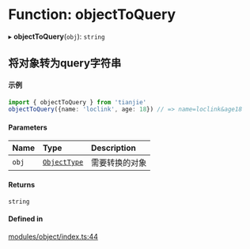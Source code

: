 # Function: objectToQuery

▸ **objectToQuery**(`obj`): `string`

## 将对象转为query字符串
 #### 示例
 ``` ts
import { objectToQuery } from 'tianjie'
objectToQuery({name: 'loclink', age: 18}) // => name=loclink&age18
```

#### Parameters

| Name | Type | Description |
| :------ | :------ | :------ |
| `obj` | [`ObjectType`](../types/ObjectType.md) | 需要转换的对象 |

#### Returns

`string`

#### Defined in

[modules/object/index.ts:44](https://github.com/loclink/tianjie/blob/7741f6d/src/modules/object/index.ts#L44)
